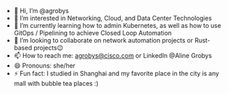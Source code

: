 - 👋 Hi, I’m @agrobys
- 👀 I’m interested in Networking, Cloud, and Data Center Technologies
- 🌱 I’m currently learning how to admin Kubernetes, as well as how to use GitOps / Pipelining to achieve Closed Loop Automation
- 💞️ I’m looking to collaborate on network automation projects or Rust-based projects😉
- 📫 How to reach me: agrobys@cisco.com or LinkedIn @Aline Grobys
- 😄 Pronouns: she/her
- ⚡ Fun fact: I studied in Shanghai and my favorite place in the city is any mall with bubble tea places :)

<!---
agrobys/agrobys is a ✨ special ✨ repository because its `README.md` (this file) appears on your GitHub profile.
You can click the Preview link to take a look at your changes.
--->
